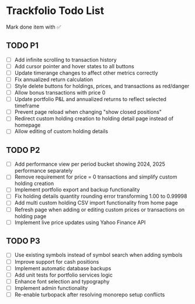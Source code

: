# Trackfolio Todo List
Mark done item with ✅

## TODO P1
- [ ] Add infinite scrolling to transaction history
- [ ] Add cursor pointer and hover states to all buttons
- [ ] Update timerange changes to affect other metrics correctly
- [ ] Fix annualized return calculation
- [ ] Style delete buttons for holdings, prices, and transactions as red/danger
- [ ] Allow bonus transactions with price 0
- [ ] Update portfolio P&L and annualized returns to reflect selected timeframe
- [ ] Prevent page reload when changing "show closed positions"
- [ ] Redirect custom holding creation to holding detail page instead of homepage
- [ ] Allow editing of custom holding details

## TODO P2
- [ ] Add performance view per period bucket showing 2024, 2025 performance separately
- [ ] Remove requirement for price = 0 transactions and simplify custom holding creation
- [ ] Implement portfolio export and backup functionality
- [ ] Fix holding details quantity rounding error transforming 1.00 to 0.99998
- [ ] Add multi custom holding CSV import functionality from home page
- [ ] Refresh page when adding or editing custom prices or transactions on holding page
- [ ] Implement live price updates using Yahoo Finance API

## TODO P3
- [ ] Use existing symbols instead of symbol search when adding symbols
- [ ] Improve support for cash positions
- [ ] Implement automatic database backups
- [ ] Add unit tests for portfolio services logic
- [ ] Enhance font selection and typography
- [ ] Implement admin functionality
- [ ] Re-enable turbopack after resolving monorepo setup conflicts
